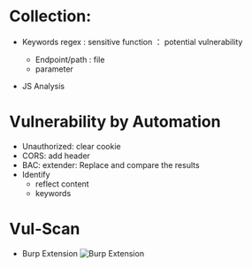 # Collection:
- Keywords regex : sensitive function ： potential vulnerability
  - Endpoint/path : file
  - parameter
  
- JS Analysis


# Vulnerability by Automation
- Unauthorized: clear cookie
- CORS: add header
- BAC: extender: Replace and compare the results
- Identify
  - reflect content
  - keywords

# Vul-Scan
- Burp Extension 
![Burp Extension ](https://pbs.twimg.com/media/FlyM-chakAIs0KM?format=jpg&name=medium)

